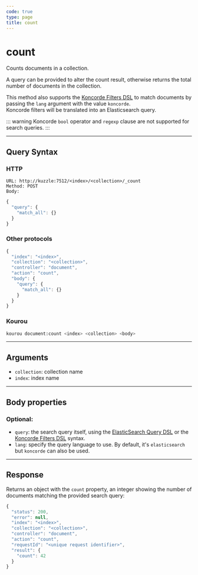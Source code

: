 ```yaml
---
code: true
type: page
title: count
---
```


# count

Counts documents in a collection.

A query can be provided to alter the count result, otherwise returns the total number of documents in the collection.

This method also supports the [Koncorde Filters DSL](/core/2/api/koncorde-filters-syntax) to match documents by passing the `lang` argument with the value `koncorde`.  
Koncorde filters will be translated into an Elasticsearch query.

::: warning
Koncorde `bool` operator and `regexp` clause are not supported for search queries.
:::

---

## Query Syntax

### HTTP

```http
URL: http://kuzzle:7512/<index>/<collection>/_count
Method: POST
Body:
```

```js
{
  "query": {
    "match_all": {}
  }
}
```

### Other protocols

```js
{
  "index": "<index>",
  "collection": "<collection>",
  "controller": "document",
  "action": "count",
  "body": {
    "query": {
      "match_all": {}
    }
  }
}
```

### Kourou

```bash
kourou document:count <index> <collection> <body>
```

---

## Arguments

- `collection`: collection name
- `index`: index name

---

## Body properties

### Optional:

- `query`: the search query itself, using the [ElasticSearch Query DSL](https://www.elastic.co/guide/en/elasticsearch/reference/7.4/query-dsl.html) or the [Koncorde Filters DSL](/core/2/api/koncorde-filters-syntax) syntax.
- `lang`: specify the query language to use. By default, it's `elasticsearch` but `koncorde` can also be used. <SinceBadge version="2.19.10"/>

---

## Response

Returns an object with the `count` property, an integer showing the number of documents matching the provided search query:

```js
{
  "status": 200,
  "error": null,
  "index": "<index>",
  "collection": "<collection>",
  "controller": "document",
  "action": "count",
  "requestId": "<unique request identifier>",
  "result": {
    "count": 42
  }
}
```
